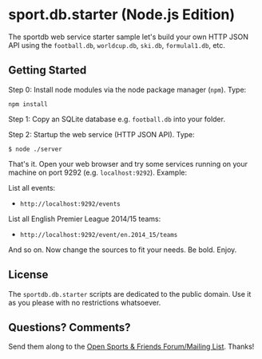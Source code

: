 # sport.db.starter (Node.js Edition)

The sportdb web service starter sample let's build your own HTTP JSON API using the
`football.db`, `worldcup.db`, `ski.db`, `formulal1.db`, etc.



## Getting Started

Step 0: Install node modules via the node package manager (`npm`). Type:

    npm install


Step 1: Copy an SQLite database e.g. `football.db` into your folder.

Step 2: Startup the web service (HTTP JSON API). Type:

    $ node ./server

That's it. Open your web browser and try some services
running on your machine on port 9292 (e.g. `localhost:9292`). Example:


List all events:

- `http://localhost:9292/events`

List all English Premier League 2014/15 teams:

- `http://localhost:9292/event/en.2014_15/teams`


And so on. Now change the sources to fit your needs. Be bold. Enjoy.


## License

The `sportdb.db.starter` scripts are dedicated to the public domain.
Use it as you please with no restrictions whatsoever.


## Questions? Comments?

Send them along to the
[Open Sports & Friends Forum/Mailing List](http://groups.google.com/group/opensport).
Thanks!
